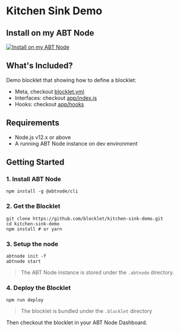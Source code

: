 # Kitchen Sink Demo

## Install on my ABT Node

[![Install on my ABT Node](https://raw.githubusercontent.com/blocklet/development-guide/main/assets/install_on_abtnode.svg)](https://install.arcblock.io/?action=blocklet-install&meta_url=https%3A%2F%2Fgithub.com%2Fblocklet%2Fkitchen-sink-demo%2Freleases%2Fdownload%2F1.3.3%2Fblocklet.json)

## What's Included?

Demo blocklet that showing how to define a blocklet:

- Meta, checkout [blocklet.yml](./blocklet.yml)
- Interfaces: checkout [app/index.js](./app/index.js)
- Hooks: checkout [app/hooks](./app/hooks)

## Requirements

- Node.js v12.x or above
- A running ABT Node instance on dev environment

## Getting Started

### 1. Install ABT Node

```shell
npm install -g @abtnode/cli
```

### 2. Get the Blocklet

```shell
git clone https://github.com/blocklet/kitchen-sink-demo.git
cd kitchen-sink-demo
npm install # or yarn
```

### 3. Setup the node

```shell
abtnode init -f
abtnode start
```

> The ABT Node instance is stored under the `.abtnode` directory.

### 4. Deploy the Blocklet

```shell
npm run deploy
```

> The blocklet is bundled under the `.blocklet` directory

Then checkout the blocklet in your ABT Node Dashboard.
